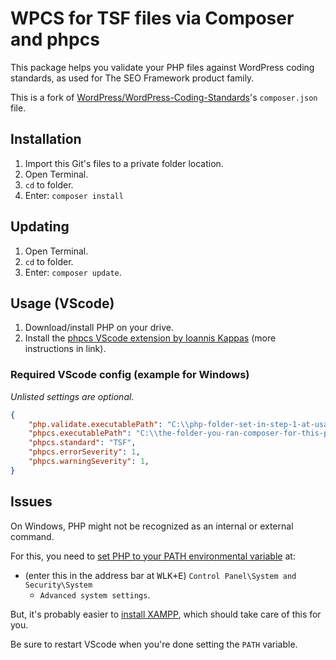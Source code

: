 # WPCS for TSF files via Composer and phpcs

This package helps you validate your PHP files against WordPress coding standards, as used for The SEO Framework product family.

This is a fork of [WordPress/WordPress-Coding-Standards](https://github.com/WordPress/WordPress-Coding-Standards)'s `composer.json` file.

## Installation

1. Import this Git's files to a private folder location.
1. Open Terminal.
1. `cd` to folder.
1. Enter: `composer install`

## Updating

1. Open Terminal.
1. `cd` to folder.
1. Enter: `composer update`.

## Usage (VScode)

1. Download/install PHP on your drive.
1. Install the [phpcs VScode extension by Ioannis Kappas](https://marketplace.visualstudio.com/items?itemName=ikappas.phpcs) (more instructions in link).

### Required VScode config (example for Windows)

_Unlisted settings are optional._

```JSON
{
    "php.validate.executablePath": "C:\\php-folder-set-in-step-1-at-usage\\php.exe",
    "phpcs.executablePath": "C:\\the-folder-you-ran-composer-for-this-project\\vendor\\bin\\phpcs",
    "phpcs.standard": "TSF",
    "phpcs.errorSeverity": 1,
    "phpcs.warningSeverity": 1,
}
```

## Issues

On Windows, PHP might not be recognized as an internal or external command.

For this, you need to [set PHP to your PATH environmental variable](https://stackoverflow.com/questions/31291317/php-is-not-recognized-as-an-internal-or-external-command-in-command-prompt/31291404#31291404) at:
- (enter this in the address bar at <kbd>WLK+E</kbd>) `Control Panel\System and Security\System`
   - `Advanced system settings`.

But, it's probably easier to [install XAMPP](https://www.apachefriends.org/index.html), which should take care of this for you.

Be sure to restart VScode when you're done setting the `PATH` variable.
